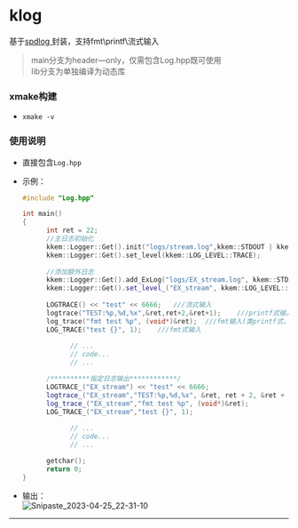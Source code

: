 # klog
基于[spdlog ](https://github.com/gabime/spdlog)封装，支持fmt\printf\流式输入

> main分支为header—only，仅需包含Log.hpp既可使用  
> lib分支为单独编译为动态库

### xmake构建

* `xmake -v `

### 使用说明

* 直接包含`Log.hpp`

* 示例：

  ```cpp
  #include "Log.hpp"
  
  int main()
  {
		int ret = 22;
		//主日志初始化
		kkem::Logger::Get().init("logs/stream.log",kkem::STDOUT | kkem::FILEOUT | kkem::ASYNC);
		kkem::Logger::Get().set_level(kkem::LOG_LEVEL::TRACE);
		
		//添加额外日志
		kkem::Logger::Get().add_ExLog("logs/EX_stream.log", kkem::STDOUT | kkem::FILEOUT | kkem::ASYNC);
		kkem::Logger::Get().set_level_("EX_stream", kkem::LOG_LEVEL::OFF);
		
		LOGTRACE() << "test" << 6666;	///流式输入
		logtrace("TEST:%p,%d,%x",&ret,ret+2,&ret+1);	///printf式输入
		log_trace("fmt test %p", (void*)&ret);	///fmt输入(类printf式，指针类型需转为void*)
		LOG_TRACE("test {}", 1);	///fmt式输入
		
			  // ...
			  // code...
			  // ...

		/**********指定日志输出************/
		LOGTRACE_("EX_stream") << "test" << 6666;
		logtrace_("EX_stream","TEST:%p,%d,%x", &ret, ret + 2, &ret + 1);
		log_trace_("EX_stream","fmt test %p", (void*)&ret);
		LOG_TRACE_("EX_stream","test {}", 1);
			  
			  // ...
			  // code...
			  // ...

		getchar();
		return 0;
  }
  ```

 
 * 输出：  
   ![Snipaste_2023-04-25_22-31-10](https://user-images.githubusercontent.com/44298896/234310422-7dd1e523-22a9-47fe-adbb-3455ef3dd7b5.png)

  
  ---


  

